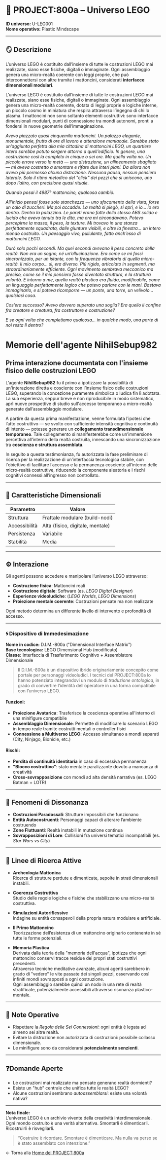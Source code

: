 # 🌌 PROJECT:800a – Universo LEGO  
**ID universo:** U-LEG001  
**Nome operativo:** Plastic Mindscape  

---

## 🪞 Descrizione  
L’universo LEGO è costituito dall’insieme di tutte le costruzioni LEGO mai realizzate, siano esse fisiche, digitali o immaginate. Ogni assemblaggio genera una micro-realtà coerente con leggi proprie, che può interconnettersi con altre tramite i mattoncini, considerati **interfacce dimensionali modulari**.

L’universo LEGO è costituito dall’insieme di tutte le costruzioni LEGO mai realizzate, siano esse fisiche, digitali o immaginate. Ogni assemblaggio genera una micro-realtà coerente, dotata di leggi proprie e logiche interne, un piccolo cosmo in miniatura che respira attraverso l’ingegno di chi lo plasma. I mattoncini non sono soltanto elementi costruttivi: sono interfacce dimensionali modulari, punti di connessione tra mondi autonomi, pronti a fondersi in nuove geometrie dell’immaginazione.

_Avevo piazzato quasi cinquemila mattoncini. Un palazzo elegante, monumentale, frutto di ore di lavoro e attenzione maniacale. Sarebbe stato un’aggiunta perfetta alla mia cittadina di mattoncini LEGO, un quartiere intero sarebbe potuto sorgere attorno a quell’edificio. In genere, una costruzione così la completo in cinque o sei ore. Ma quella volta no. Un piccolo errore verso la metà — una distrazione, un allineamento sbagliato — mi aveva costretto a smontare e rifare due interi piani. Da allora non avevo più permesso alcuna distrazione. Nessuna pausa, nessun pensiero laterale. Solo il ritmo metodico del "click" dei pezzi che si uniscono, uno dopo l’altro, con precisione quasi rituale._

_Quando posai il 4987° mattoncino, qualcosa cambiò._

_All’inizio pensai fosse solo stanchezza — uno sfocamento della vista, forse un calo di zuccheri. Ma poi accadde. La realtà si piegò, si aprì, e io... io ero dentro. Dentro la palazzina. Le pareti erano fatte dello stesso ABS solido e lucido che avevo tenuto tra le dita, ma ora mi circondavano. Potevo percepirne la massa, il peso, la texture. Mi trovavo in una stanza perfettamente squadrata, dalle giunture visibili, e oltre la finestra… un intero mondo costruito. Un paesaggio vivo, pullulante, fatto anch’esso di mattoncini LEGO._

_Durò solo pochi secondi. Ma quei secondi avevano il peso concreto della realtà. Non era un sogno, né un’allucinazione. Era come se mi fossi sincronizzato, per un istante, con la frequenza vibratoria di quella micro-realtà. Il mio corpo... sì, era diverso. Più rigido, articolato in segmenti, ma straordinariamente efficiente. Ogni movimento sembrava meccanico ma preciso, come se il mio pensiero fosse diventato struttura, e la struttura volontà. E intorno a me, quella realtà plastica era fluida, modificabile, come un linguaggio perfettamente logico che potevo parlare con le mani. Bastava immaginarlo, e si poteva ricomporre — un ponte, una torre, un velivolo... qualsiasi cosa._

_Cos’era successo? Avevo davvero superato una soglia? Era quello il confine fra creatore e creatura, fra costruttore e costruzione?_

_E se ogni volta che completiamo qualcosa... in qualche modo, una parte di noi resta lì dentro?_

# Memorie dell'agente NihilSebup982  
## Prima interazione documentata con l'insieme fisico delle costruzioni LEGO

L’agente **NihilSebup982** fu il primo a ipotizzare la possibilità di un'interazione diretta e cosciente con l’insieme fisico delle costruzioni LEGO, superando la concezione puramente simbolica o ludica fin lì adottata. La sua esperienza, seppur breve e non riproducibile in modo sistematico, aprì nuove prospettive di studio sull'accesso temporaneo a micro-realtà generate dall’assemblaggio modulare.

A partire da questa prima manifestazione, venne formulata l’ipotesi che l’atto costruttivo — se svolto con sufficiente intensità cognitiva e continuità di intento — potesse generare un **collegamento transdimensionale temporaneo**. Tale collegamento si manifesterebbe come un’immersione percettiva all’interno della realtà costruita, innescando una sincronizzazione tra **coscienza e struttura assemblata**.

In seguito a questa testimonianza, fu autorizzata la fase preliminare di ricerca per la realizzazione di un’interfaccia tecnologica stabile, con l'obiettivo di facilitare l’accesso e la permanenza cosciente all’interno delle micro-realtà costruttive, riducendo la componente aleatoria e i rischi cognitivi connessi all’ingresso non controllato.

---

## 🧭 Caratteristiche Dimensionali

| Parametro       | Valore                       |
|----------------|------------------------------|
| Struttura       | Frattale modulare (build-nodi) |
| Accessibilità   | Alta (fisico, digitale, mentale) |
| Persistenza     | Variabile                    |
| Stabilità       | Media                        |

---

## ⚙️ Interazione

Gli agenti possono accedere e manipolare l’universo LEGO attraverso:
- **Costruzione fisica**: Mattoncini reali
- **Costruzione digitale**: Software (es. *LEGO Digital Designer*)
- **Esperienze videoludiche**: (*LEGO Worlds*, *LEGO Dimensions*)
- **Proiezione mentale coerente**: Costruzioni pensate ma non realizzate

Ogni metodo determina un differente livello di intervento e profondità di accesso.

---

### 🌀 Dispositivo di Immedesimazione  
**Nome in codice:** D.I.M.-800a ("Dimensional Interface Matrix")  
**Base tecnologica:** LEGO Dimensional Hub (modificato)  
**Classe:** Interfaccia di Trasferimento Cognitivo + Assemblatore Dimensionale  

> Il D.I.M.-800a è un dispositivo ibrido originariamente concepito come portale per personaggi videoludici. I tecnici del PROJECT:800a lo hanno potenziato integrandovi un modulo di *traduzione ontologica*, in grado di convertire l’identità dell’operatore in una forma compatibile con l’universo LEGO.

#### Funzioni:
- **Proiezione Avatarica**: Trasferisce la coscienza operativa all'interno di una minifigure compatibile
- **Assemblaggio Dimensionale**: Permette di modificare lo scenario LEGO in tempo reale tramite costrutti mentali o controller fisici
- **Connessione a Multiverso LEGO**: Accesso simultaneo a mondi separati (City, Ninjago, Bionicle, etc.)

#### Rischi:
- **Perdita di continuità identitaria** in caso di eccessiva permanenza
- **"Blocco costruttivo"**: stato mentale paralizzante dovuto a mancanza di creatività
- **Cross-sovrapposizione** con mondi ad alta densità narrativa (es. LEGO Batman + LOTR)

---

## 🧪 Fenomeni di Dissonanza

- **Costruzioni Paradossali**: Strutture impossibili che funzionano
- **Entità Autocostruenti**: Personaggi capaci di alterare l’ambiente costruendo
- **Zone Fluttuanti**: Realtà instabili in mutazione continua
- **Sovrapposizioni di Lore**: Collisioni fra universi tematici incompatibili (es. *Star Wars vs City*)

---

## 🔎 Linee di Ricerca Attive

- **Archeologia Mattonica**  
  Ricerca di strutture perdute e dimenticate, sepolte in strati dimensionali instabili.

- **Coerenza Costruttiva**  
  Studio delle regole logiche e fisiche che stabilizzano una micro-realtà costruttiva.

- **Simulazioni Autoriflessive**  
  Indagine su entità consapevoli della propria natura modulare e artificiale.

- **Il Primo Mattoncino**  
  Teorizzazione dell’esistenza di un mattoncino originario contenente in sé tutte le forme potenziali.

- **Memoria Plastica**  
  Derivata dalla teoria della "memoria dell'acqua", ipotizza che ogni mattoncino conservi tracce residue dei propri stati costruttivi precedenti.  
  Attraverso tecniche meditative avanzate, alcuni agenti sarebbero in grado di "vedere" le vite passate dei singoli pezzi, osservando così infiniti mondi sovrapposti a ogni costruzione.  
  Ogni assemblaggio sarebbe quindi un nodo in una rete di realtà stratificate, potenzialmente accessibili attraverso risonanza plastico-mentale.


---

## 📎 Note Operative

- Rispettare la *Regola delle Sei Connessioni*: ogni entità è legata ad almeno sei altre realtà.
- Evitare la distruzione non autorizzata di costruzioni: possibile collasso dimensionale.
- Le minifigure sono da considerarsi **potenzialmente senzienti**.

---

## ❓Domande Aperte

- Le costruzioni mai realizzate ma pensate generano realtà dormienti?
- Esiste un "hub" centrale che unifica tutte le realtà LEGO?
- Alcune costruzioni sembrano *autoassemblarsi*: esiste una volontà nativa?

---

**Nota finale:**  
L’universo LEGO è un archivio vivente della creatività interdimensionale. Ogni mondo costruito è una verità alternativa. Smontarli è dimenticarli. Ricostruirli è risvegliarli.

> “Costruire è ricordare. Smontare è dimenticare. Ma nulla va perso se è stato assemblato con intenzione.”

← Torna alla [Home del PROJECT:800a](../README.md)
